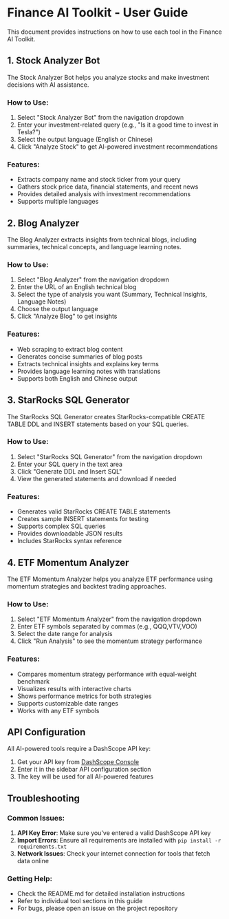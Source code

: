 # Finance AI Toolkit - User Guide

This document provides instructions on how to use each tool in the Finance AI Toolkit.

## 1. Stock Analyzer Bot

The Stock Analyzer Bot helps you analyze stocks and make investment decisions with AI assistance.

### How to Use:
1. Select "Stock Analyzer Bot" from the navigation dropdown
2. Enter your investment-related query (e.g., "Is it a good time to invest in Tesla?")
3. Select the output language (English or Chinese)
4. Click "Analyze Stock" to get AI-powered investment recommendations

### Features:
- Extracts company name and stock ticker from your query
- Gathers stock price data, financial statements, and recent news
- Provides detailed analysis with investment recommendations
- Supports multiple languages

## 2. Blog Analyzer

The Blog Analyzer extracts insights from technical blogs, including summaries, technical concepts, and language learning notes.

### How to Use:
1. Select "Blog Analyzer" from the navigation dropdown
2. Enter the URL of an English technical blog
3. Select the type of analysis you want (Summary, Technical Insights, Language Notes)
4. Choose the output language
5. Click "Analyze Blog" to get insights

### Features:
- Web scraping to extract blog content
- Generates concise summaries of blog posts
- Extracts technical insights and explains key terms
- Provides language learning notes with translations
- Supports both English and Chinese output

## 3. StarRocks SQL Generator

The StarRocks SQL Generator creates StarRocks-compatible CREATE TABLE DDL and INSERT statements based on your SQL queries.

### How to Use:
1. Select "StarRocks SQL Generator" from the navigation dropdown
2. Enter your SQL query in the text area
3. Click "Generate DDL and Insert SQL"
4. View the generated statements and download if needed

### Features:
- Generates valid StarRocks CREATE TABLE statements
- Creates sample INSERT statements for testing
- Supports complex SQL queries
- Provides downloadable JSON results
- Includes StarRocks syntax reference

## 4. ETF Momentum Analyzer

The ETF Momentum Analyzer helps you analyze ETF performance using momentum strategies and backtest trading approaches.

### How to Use:
1. Select "ETF Momentum Analyzer" from the navigation dropdown
2. Enter ETF symbols separated by commas (e.g., QQQ,VTV,VOO)
3. Select the date range for analysis
4. Click "Run Analysis" to see the momentum strategy performance

### Features:
- Compares momentum strategy performance with equal-weight benchmark
- Visualizes results with interactive charts
- Shows performance metrics for both strategies
- Supports customizable date ranges
- Works with any ETF symbols

## API Configuration

All AI-powered tools require a DashScope API key:
1. Get your API key from [DashScope Console](https://dashscope.console.aliyun.com/)
2. Enter it in the sidebar API configuration section
3. The key will be used for all AI-powered features

## Troubleshooting

### Common Issues:
1. **API Key Error**: Make sure you've entered a valid DashScope API key
2. **Import Errors**: Ensure all requirements are installed with `pip install -r requirements.txt`
3. **Network Issues**: Check your internet connection for tools that fetch data online

### Getting Help:
- Check the README.md for detailed installation instructions
- Refer to individual tool sections in this guide
- For bugs, please open an issue on the project repository